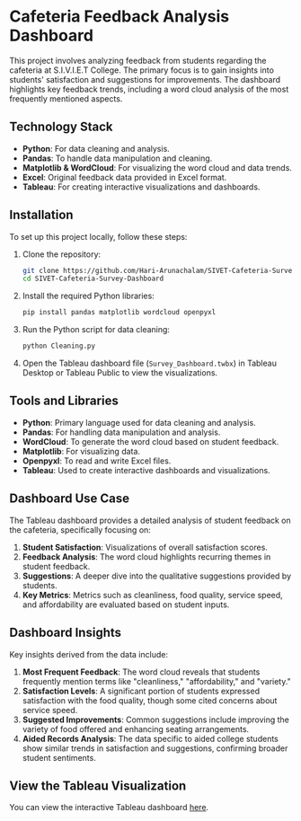 # Cafeteria Feedback Analysis Dashboard

This project involves analyzing feedback from students regarding the cafeteria at S.I.V.I.E.T College. The primary focus is to gain insights into students' satisfaction and suggestions for improvements. The dashboard highlights key feedback trends, including a word cloud analysis of the most frequently mentioned aspects.

## Technology Stack

- **Python**: For data cleaning and analysis.
- **Pandas**: To handle data manipulation and cleaning.
- **Matplotlib & WordCloud**: For visualizing the word cloud and data trends.
- **Excel**: Original feedback data provided in Excel format.
- **Tableau**: For creating interactive visualizations and dashboards.

## Installation

To set up this project locally, follow these steps:

1. Clone the repository:

    ```bash
    git clone https://github.com/Hari-Arunachalam/SIVET-Cafeteria-Survey-Dashboard.git
    cd SIVET-Cafeteria-Survey-Dashboard
    ```

2. Install the required Python libraries:

    ```bash
    pip install pandas matplotlib wordcloud openpyxl
    ```

3. Run the Python script for data cleaning:

    ```bash
    python Cleaning.py
    ```

4. Open the Tableau dashboard file (`Survey_Dashboard.twbx`) in Tableau Desktop or Tableau Public to view the visualizations.

## Tools and Libraries

- **Python**: Primary language used for data cleaning and analysis.
- **Pandas**: For handling data manipulation and analysis.
- **WordCloud**: To generate the word cloud based on student feedback.
- **Matplotlib**: For visualizing data.
- **Openpyxl**: To read and write Excel files.
- **Tableau**: Used to create interactive dashboards and visualizations.

## Dashboard Use Case

The Tableau dashboard provides a detailed analysis of student feedback on the cafeteria, specifically focusing on:

1. **Student Satisfaction**: Visualizations of overall satisfaction scores.
2. **Feedback Analysis**: The word cloud highlights recurring themes in student feedback.
3. **Suggestions**: A deeper dive into the qualitative suggestions provided by students.
4. **Key Metrics**: Metrics such as cleanliness, food quality, service speed, and affordability are evaluated based on student inputs.

## Dashboard Insights

Key insights derived from the data include:

1. **Most Frequent Feedback**: The word cloud reveals that students frequently mention terms like "cleanliness," "affordability," and "variety."
2. **Satisfaction Levels**: A significant portion of students expressed satisfaction with the food quality, though some cited concerns about service speed.
3. **Suggested Improvements**: Common suggestions include improving the variety of food offered and enhancing seating arrangements.
4. **Aided Records Analysis**: The data specific to aided college students show similar trends in satisfaction and suggestions, confirming broader student sentiments.

## View the Tableau Visualization

You can view the interactive Tableau dashboard [here](https://public.tableau.com/app/profile/hariarunachalam.tableau/viz/S_I_V_E_TCollegeCafeteriaSatisfactionandImprovementSurvey/Dashboard1).



